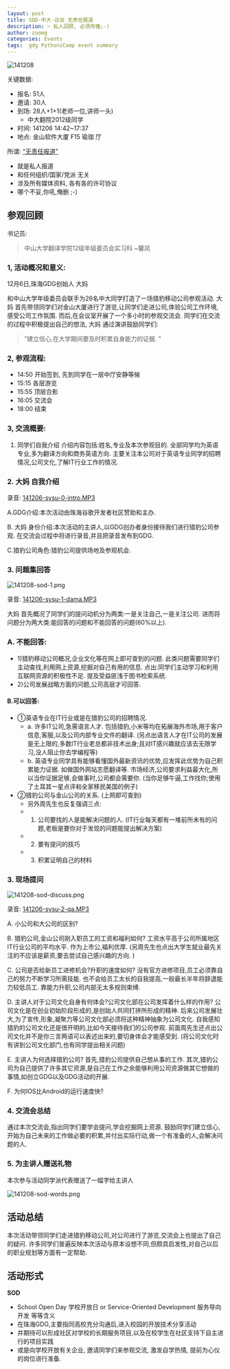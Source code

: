 ```yaml
---
layout: post
title: SOD-中大-访谈 无责任报道
description: ~ 私人回顾, 必须传播;-)
author: zoomq
categories: Events
tags:  gdg PythoniCamp event summary
---
```


![141208](http://zoomq.qiniudn.com/ZHGDG/2014/141206-sod-sysu/141208-sod-all-2.png?imageView2/2/w/512)

关键数据:

- 报名: 51人
- 邀请: 30人
- 到场: 28人+1+1(老师一位,讲师一头)
    + 中大翻院2012级同学
- 时间: 141206 14:42~17:37
- 地点: 金山软件大厦 F15 瑜珈 厅

<!--more-->
所谓: ["无责任报道"](http://wiki.woodpecker.org.cn/moin/ZoomQuiet/NullDutyPublish) 
- 就是私人报道
- 和任何组织/国家/党派 无关
- 涉及所有媒体资料, 各有各的许可协议
- 哪个不妥,你吼,俺删 ;-)


## 参观回顾

书记员: 
> 中山大学翻译学院12级年级委员会实习科 ~馨凤

### 1, 活动概况和意义:
12月6日,珠海GDG创始人 大妈 

和中山大学年级委员会联手为26名中大同学打造了一场猎豹移动公司参观活动.  大妈 首先带领同学们对金山大厦进行了游览,让同学们走进公司,体验公司工作环境,感受公司工作氛围. 而后,在会议室开展了一个多小时的参观交流会. 同学们在交流的过程中积极提出自己的想法, 
大妈 通过演讲鼓励同学们:
>"建立信心,在大学期间要及时积累自身能力的证据. "

### 2, 参观流程:

- 14:50 开始签到, 先到同学在一层中厅安静等候
- 15:15 各层游览
- 15:55 顶层合影
- 16:05 交流会
- 18:00 结束

### 3, 交流概要:
1. 同学们自我介绍
介绍内容包括:姓名,专业及本次参观目的. 
全部同学均为英语专业,多为翻译方向和商务英语方向. 
主要关注本公司对于英语专业同学的招聘情况,公司文化,了解IT行业工作的情况. 

### 2.  大妈 自我介绍

录音: [141206-sysu-0-intro.MP3](http://zoomq.qiniudn.com/ZHGDG/2014/141206-sod-sysu/141206-sysu-0-intro.MP3)

A.GDG介绍:本次活动由珠海谷歌开发者社区赞助和主办. 

B. 大妈 身份介绍:本次活动的主讲人,以GDG创办者身份接待我们进行猎豹公司参观. 在交流会过程中将进行录音,并且把录音发布到GDG. 

C.猎豹公司角色:猎豹公司提供场地及参观机会. 

### 3. 问题集回答
![141208-sod-1.png](http://zoomq.qiniudn.com/ZHGDG/2014/141206-sod-sysu/141208-sod-1.png)

录音: [141206-sysu-1-dama.MP3](http://zoomq.qiniudn.com/ZHGDG/2014/141206-sod-sysu/141206-sysu-1-dama.MP3)

大妈 首先概况了同学们的提问动机分为两类:一是关注自己,一是关注公司. 进而将问题分为两大类:能回答的问题和不能回答的问题(60%以上). 

### A. 不能回答: 
- 1)猎豹移动公司概况,企业文化等在网上即可查到的问题. 
此类问题需要同学们主动查找,利用网上资源,挖掘对自己有用的信息. 点出:同学们主动学习和利用互联网资源的积极性不足. 提及受益匪浅于图书检索系统. 
- 2)公司发展战略方面的问题,公司高层才可回答. 

#### B.可以回答:

- ①英语专业在IT行业或是在猎豹公司的招聘情况. 
    + a. 许多IT公司,急需语言人才. 包括猎豹,小米等均在拓展海外市场,用于客户信息,客服,以及公司内部专业文件的翻译. (另点出语言人才在IT公司的发展是无上限的,多数IT行业老总都非技术出身;且对IT感兴趣就应该去无限学习,没人阻止你去学编程等)
    + b. 英语专业同学具有能够看懂国外最新资讯的优势,应发挥此优势为自己积累能力证据. 如做国外网站志愿翻译等. 市场经济,公司要求利益最大化,所以当你证据足够,会做事时,公司都会需要你. (当你足够牛逼,工作找你;使用了土耳其一星点评和全家移民美国的例子)
- ②猎豹公司与金山公司的关系. (上网即可查到)
    + 另外周先生也反复强调三点:
    + 1. 公司要找的人是能解决问题的人. (IT行业每天都有一堆前所未有的问题,老板是要你对于发现的问题能提出解决方案)
    + 2. 要有提问的技巧
    + 3. 积累证明自己的材料

### 3. 现场提问
![141208-sod-discuss.png](http://zoomq.qiniudn.com/ZHGDG/2014/141206-sod-sysu/141208-sod-discuss.png)

录音: [141206-sysu-2-qa.MP3](http://zoomq.qiniudn.com/ZHGDG/2014/141206-sod-sysu/141206-sysu-2-qa.MP3)

A. 小公司和大公司的区别?

B. 猎豹公司,金山公司刚入职员工的工资和福利如何?
工资水平高于公司所属地区IT行业公司的平均水平. 作为上市公,福利优厚. (另周先生也点出大学生就业最先关注的不应该是薪资,要去尝试自己感兴趣的方向. )

C. 公司是否给新员工进修机会?升职的速度如何?
没有官方进修项目,员工必须靠自己的努力不断学习所需技能. 也不会给员工太长的自我提高,一般最长半年将辞退能力较低员工. 靠能力升职,公司内部无太多规则束缚. 

D. 主讲人对于公司文化自身有何体会?公司文化部在公司发挥着什么样的作用?
公司文化是在创业初始阶段形成的,是创始人共同打拼所形成的精神. 后来公司发展壮大,为了宣传,形象,凝聚力等公司文化部必须将这种精神抽象为公司文化. 自我感知猎豹的公司文化还是很开明的,比如今天接待我们的公司参观. 前面周先生还点出公司文化并不是你三言两语可以表述出来的,要切身体会才能感受到. (将公司文化时有讲到公司文化部门,也有同学提出相关问题)

E. 主讲人为何选择猎豹公司?
首先,猎豹公司提供自己想从事的工作. 其次,猎豹公司为自己提供了许多其它资源,是自己在工作之余能够利用公司资源做其它想做的事情,如创立GDG以及GDG活动的开展. 

F. 为何IOS比Android的运行速度快?

### 4. 交流会总结

通过本次交流会,指出同学们要学会提问,学会挖掘网上资源. 鼓励同学们建立信心,开始为自己未来的工作做必要的积累,并付出实际行动,做一个有准备的人,会解决问题的人. 

### 5. 为主讲人赠送礼物
本次参与活动同学派代表赠送了一幅字给主讲人

![141208-sod-words.png](http://zoomq.qiniudn.com/ZHGDG/2014/141206-sod-sysu/141208-sod-words.png)

## 活动总结

本次活动带领同学们走进猎豹移动公司,对公司进行了游览,交流会上也提出了自己的疑问. 许多同学们普遍反映本次活动与原本设想不同,但颇具启发性,对自己以后的职业规划等方面有一定帮助. 


## 活动形式

**SOD**

- School Open Day 学校开放日 or Service-Oriented Development 服务导向开发 等等含义
- 在珠海GDG,主要指同高校充分沟通后,进入校园的开放技术分享活动
- 并期待可以形成社区对学校的长期服务项目,以及在校学生在社区支持下自主进行的项目实践
- 或是向学校开放有关企业, 邀请同学们来参观交流, 激发自学热情, 提前为心仪的岗位进行准备.









